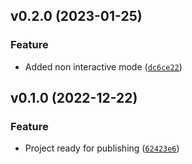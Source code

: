 <!--next-version-placeholder-->

## v0.2.0 (2023-01-25)
### Feature
* Added non interactive mode ([`dc6ce22`](https://github.com/alexisbeaulieu97/SuperTemplater/commit/dc6ce225c5315c13bf7ddd66ea7ab31aee6d8b5e))

## v0.1.0 (2022-12-22)
### Feature
* Project ready for publishing ([`62423e6`](https://github.com/alexisbeaulieu97/SuperTemplater/commit/62423e6bb2547417b3d44827c75fd3a7c183d2b2))